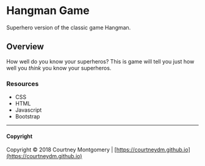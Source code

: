 # Hangman Game
Superhero version of the classic game Hangman.


## Overview
How well do you know your superheros? This is game will tell you just how well you *think* you know your superheros.

<!--- ![alt text](https://github.com/CourtneyDM/courtneydm.github.io/blob/master/public/assets/images/screenshots/_hangman.jpeg?raw=true  "Superhero Hangman") --->

### Resources

* CSS
* HTML
* Javascript
* Bootstrap

---

#### Copyright

Copyright &copy; 2018 Courtney Montgomery | [https://courtneydm.github.io](https://courtneydm.github.io)
